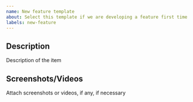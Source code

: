 ```yaml
---
name: New feature template
about: Select this template if we are developing a feature first time
labels: new-feature
---
```


## Description
Description of the item

## Screenshots/Videos
Attach screenshots or videos, if any, if necessary
